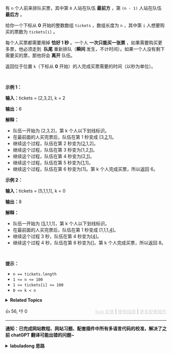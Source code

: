 <p>有 <code>n</code> 个人前来排队买票，其中第 <code>0</code> 人站在队伍 <strong>最前方</strong> ，第 <code>(n - 1)</code> 人站在队伍 <strong>最后方</strong> 。</p>

<p>给你一个下标从 <strong>0</strong> 开始的整数数组 <code>tickets</code> ，数组长度为 <code>n</code> ，其中第 <code>i</code> 人想要购买的票数为 <code>tickets[i]</code> 。</p>

<p>每个人买票都需要用掉 <strong>恰好 1 秒</strong> 。一个人 <strong>一次只能买一张票</strong> ，如果需要购买更多票，他必须走到&nbsp; <strong>队尾</strong> 重新排队（<strong>瞬间 </strong>发生，不计时间）。如果一个人没有剩下需要买的票，那他将会 <strong>离开</strong> 队伍。</p>

<p>返回位于位置 <code>k</code>（下标从 <strong>0</strong> 开始）的人完成买票需要的时间（以秒为单位）。</p>

<p>&nbsp;</p>

<p><strong>示例 1：</strong></p>

<div class="example-block"> 
 <p><strong>输入：</strong>tickets = [2,3,2], k = 2</p> 
</div>

<p><strong>输出：</strong>6</p>

<p><strong>解释：</strong></p>

<ul> 
 <li>队伍一开始为 [2,3,2]，第 k 个人以下划线标识。</li> 
 <li>在最前面的人买完票后，队伍在第 1 秒变成 [3,<u>2</u>,1]。</li> 
 <li>继续这个过程，队伍在第 2 秒变为[<u>2</u>,1,2]。</li> 
 <li>继续这个过程，队伍在第 3 秒变为[1,2,<u>1</u>]。</li> 
 <li>继续这个过程，队伍在第 4 秒变为[2,<u>1</u>]。</li> 
 <li>继续这个过程，队伍在第 5 秒变为[<u>1</u>,1]。</li> 
 <li>继续这个过程，队伍在第 6 秒变为[1]。第 k 个人完成买票，所以返回 6。</li> 
</ul>

<p><strong>示例 2：</strong></p>

<div class="example-block"> 
 <p><strong>输入：</strong>tickets = [5,1,1,1], k = 0</p> 
</div>

<p><strong>输出：</strong>8</p>

<p><strong>解释：</strong></p>

<ul> 
 <li>队伍一开始为 [<u>5</u>,1,1,1]，第 k 个人以下划线标识。</li> 
 <li>在最前面的人买完票后，队伍在第 1 秒变成 [1,1,1,<u>4</u>]。</li> 
 <li>继续这个过程 3 秒，队伍在第 4&nbsp;秒变为[<u>4</u>]。</li> 
 <li>继续这个过程 4 秒，队伍在第 8&nbsp;秒变为[]。第 k 个人完成买票，所以返回 8。</li> 
</ul>

<p>&nbsp;</p>

<p><strong>提示：</strong></p>

<ul> 
 <li><code>n == tickets.length</code></li> 
 <li><code>1 &lt;= n &lt;= 100</code></li> 
 <li><code>1 &lt;= tickets[i] &lt;= 100</code></li> 
 <li><code>0 &lt;= k &lt; n</code></li> 
</ul>

<details><summary><strong>Related Topics</strong></summary>队列 | 数组 | 模拟</details><br>

<div>👍 56, 👎 0<span style='float: right;'><span style='color: gray;'><a href='https://github.com/labuladong/fucking-algorithm/issues' target='_blank' style='color: lightgray;text-decoration: underline;'>bug 反馈</a> | <a href='https://labuladong.online/algo/fname.html?fname=jb插件简介' target='_blank' style='color: lightgray;text-decoration: underline;'>使用指南</a> | <a href='https://labuladong.online/algo/' target='_blank' style='color: lightgray;text-decoration: underline;'>更多配套插件</a></span></span></div>

<div id="labuladong"><hr>

**通知：已完成网站教程、网站习题、配套插件中所有多语言代码的校准，解决了之前 chatGPT 翻译可能出错的问题~**

<details><summary><strong>labuladong 思路</strong></summary>

<!-- vip -->
<!-- i_62b43720e4b07bd2d7b1b6dd -->

本题思路为 labuladong 网站会员专属，请 [点击这里](https://labuladong.online/algo/intro/site-vip/) 购买会员并「按照各个插件的解锁方法手动刷新数据」。

若之前已经购买会员并成功解锁插件，现在却突然出现这个问题，是因为加入了新的题解数据。请尝试重新 [手动刷新插件数据](https://labuladong.online/algo/intro/site-vip/) 并刷新页面。

若依然无法解决问题，可以在 [会员购买页](https://labuladong.online/algo/intro/site-vip/) 文末加我微信直接反馈，如是 bug 我会立即修复。</details>
</div>

